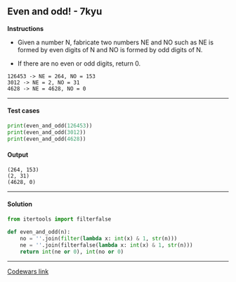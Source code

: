 ## Even and odd! - 7kyu

**Instructions**

- Given a number N, fabricate two numbers NE and NO such as NE is formed by even digits of N and NO is formed by odd digits of N.

- If there are no even or odd digits, return 0. 

```
126453 -> NE = 264, NO = 153
3012 -> NE = 2, NO = 31
4628 -> NE = 4628, NO = 0 
```

---

#### Test cases

```python
print(even_and_odd(126453))
print(even_and_odd(3012))
print(even_and_odd(4628))
```

#### Output 

```
(264, 153)
(2, 31)
(4628, 0)
```

---

#### Solution

```python
from itertools import filterfalse

def even_and_odd(n):
    no = ''.join(filter(lambda x: int(x) & 1, str(n)))
    ne = ''.join(filterfalse(lambda x: int(x) & 1, str(n)))
    return int(ne or 0), int(no or 0)
```

---

[Codewars link](https://www.codewars.com/kata/594adadee075005308000122/train/python)
